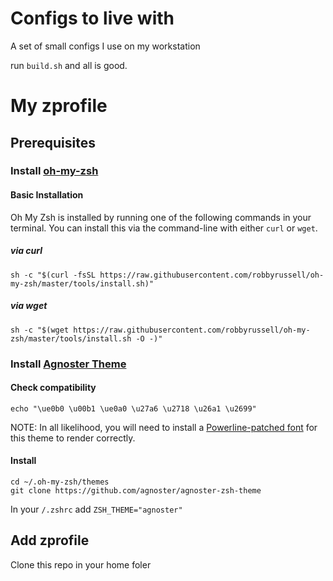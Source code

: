 # Configs to live with

A set of small configs I use on my workstation


run `build.sh` and all is good.

# My zprofile

## Prerequisites

### Install [oh-my-zsh](https://github.com/robbyrussell/oh-my-zsh)

#### Basic Installation

Oh My Zsh is installed by running one of the following commands in your terminal. You can install this via the command-line with either `curl` or `wget`.

##### via curl

```shell
sh -c "$(curl -fsSL https://raw.githubusercontent.com/robbyrussell/oh-my-zsh/master/tools/install.sh)"
```

##### via wget

```shell
sh -c "$(wget https://raw.githubusercontent.com/robbyrussell/oh-my-zsh/master/tools/install.sh -O -)"
```

### Install [Agnoster Theme](https://github.com/agnoster/agnoster-zsh-theme)


#### Check compatibility
`echo "\ue0b0 \u00b1 \ue0a0 \u27a6 \u2718 \u26a1 \u2699"`

NOTE: In all likelihood, you will need to install a [Powerline-patched font](https://github.com/powerline/fonts) for this theme to render correctly.



#### Install

```
cd ~/.oh-my-zsh/themes
git clone https://github.com/agnoster/agnoster-zsh-theme
```

In your `/.zshrc` add `ZSH_THEME="agnoster"`


## Add zprofile

Clone this repo in your home foler
